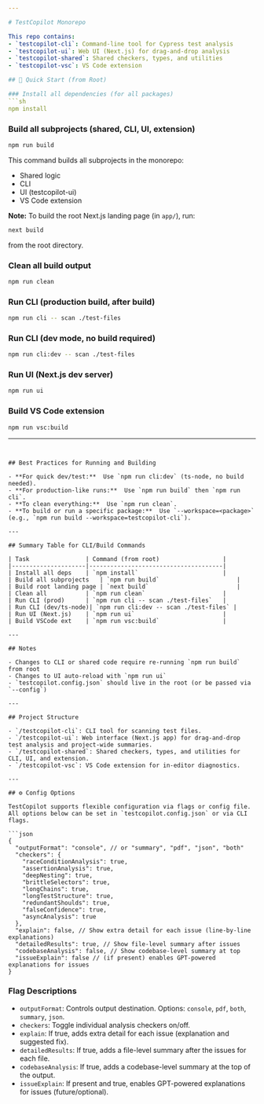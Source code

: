 ```yaml
---

# TestCopilot Monorepo

This repo contains:
- `testcopilot-cli`: Command-line tool for Cypress test analysis
- `testcopilot-ui`: Web UI (Next.js) for drag-and-drop analysis
- `testcopilot-shared`: Shared checkers, types, and utilities
- `testcopilot-vsc`: VS Code extension

## 🏁 Quick Start (from Root)

### Install all dependencies (for all packages)
```sh
npm install
```


### Build all subprojects (shared, CLI, UI, extension)
```sh
npm run build
```

This command builds all subprojects in the monorepo:
- Shared logic
- CLI
- UI (testcopilot-ui)
- VS Code extension

**Note:** To build the root Next.js landing page (in `app/`), run:
```sh
next build
```
from the root directory.

### Clean all build output
```sh
npm run clean
```

### Run CLI (production build, after build)
```sh
npm run cli -- scan ./test-files
```

### Run CLI (dev mode, no build required)
```sh
npm run cli:dev -- scan ./test-files
```

### Run UI (Next.js dev server)
```sh
npm run ui
```

### Build VS Code extension
```sh
npm run vsc:build
```

---
```


## Best Practices for Running and Building

- **For quick dev/test:**  Use `npm run cli:dev` (ts-node, no build needed).
- **For production-like runs:**  Use `npm run build` then `npm run cli`.
- **To clean everything:**  Use `npm run clean`.
- **To build or run a specific package:**  Use `--workspace=<package>` (e.g., `npm run build --workspace=testcopilot-cli`).

---

## Summary Table for CLI/Build Commands

| Task                | Command (from root)                  |
|---------------------|--------------------------------------|
| Install all deps    | `npm install`                        |
| Build all subprojects   | `npm run build`                      |
| Build root landing page | `next build`                         |
| Clean all           | `npm run clean`                      |
| Run CLI (prod)      | `npm run cli -- scan ./test-files`   |
| Run CLI (dev/ts-node)| `npm run cli:dev -- scan ./test-files` |
| Run UI (Next.js)    | `npm run ui`                         |
| Build VSCode ext    | `npm run vsc:build`                  |

---

## Notes

- Changes to CLI or shared code require re-running `npm run build` from root
- Changes to UI auto-reload with `npm run ui`
- `testcopilot.config.json` should live in the root (or be passed via `--config`)

---

## Project Structure

- `/testcopilot-cli`: CLI tool for scanning test files.
- `/testcopilot-ui`: Web interface (Next.js app) for drag-and-drop test analysis and project-wide summaries.
- `/testcopilot-shared`: Shared checkers, types, and utilities for CLI, UI, and extension.
- `/testcopilot-vsc`: VS Code extension for in-editor diagnostics.

---

## ⚙️ Config Options

TestCopilot supports flexible configuration via flags or config file. All options below can be set in `testcopilot.config.json` or via CLI flags.

```json
{
  "outputFormat": "console", // or "summary", "pdf", "json", "both"
  "checkers": {
    "raceConditionAnalysis": true,
    "assertionAnalysis": true,
    "deepNesting": true,
    "brittleSelectors": true,
    "longChains": true,
    "longTestStructure": true,
    "redundantShoulds": true,
    "falseConfidence": true,
    "asyncAnalysis": true
  },
  "explain": false, // Show extra detail for each issue (line-by-line explanations)
  "detailedResults": true, // Show file-level summary after issues
  "codebaseAnalysis": false, // Show codebase-level summary at top
  "issueExplain": false // (if present) enables GPT-powered explanations for issues
}
```

### Flag Descriptions
- `outputFormat`: Controls output destination. Options: `console`, `pdf`, `both`, `summary`, `json`.
- `checkers`: Toggle individual analysis checkers on/off.
- `explain`: If true, adds extra detail for each issue (explanation and suggested fix).
- `detailedResults`: If true, adds a file-level summary after the issues for each file.
- `codebaseAnalysis`: If true, adds a codebase-level summary at the top of the output.
- `issueExplain`: If present and true, enables GPT-powered explanations for issues (future/optional).

